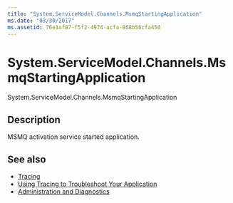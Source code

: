```yaml
---
title: "System.ServiceModel.Channels.MsmqStartingApplication"
ms.date: "03/30/2017"
ms.assetid: 76e1af87-f5f2-4974-acfa-868b56cfa450
---
```

# System.ServiceModel.Channels.MsmqStartingApplication
System.ServiceModel.Channels.MsmqStartingApplication  
  
## Description  
 MSMQ activation service started application.  
  
## See also

- [Tracing](index.md)
- [Using Tracing to Troubleshoot Your Application](using-tracing-to-troubleshoot-your-application.md)
- [Administration and Diagnostics](../index.md)
